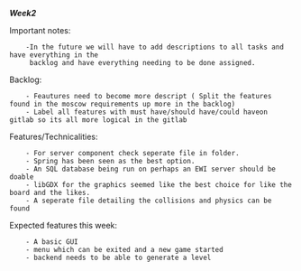 ***Week2***

 Important notes:
        
        -In the future we will have to add descriptions to all tasks and have everything in the
         backlog and have everything needing to be done assigned.
        
 
 Backlog: 
 
        - Feautures need to become more descript ( Split the features found in the moscow requirements up more in the backlog)
        - Label all features with must have/should have/could haveon gitlab so its all more logical in the gitlab
         
    
  Features/Technicalities:
  
        - For server component check seperate file in folder.
        - Spring has been seen as the best option.
        - An SQL database being run on perhaps an EWI server should be doable
        - libGDX for the graphics seemed like the best choice for like the board and the likes.
        - A seperate file detailing the collisions and physics can be found
        
  
  Expected features this week:
  
        - A basic GUI
        - menu which can be exited and a new game started
        - backend needs to be able to generate a level
         